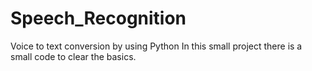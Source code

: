 # Speech_Recognition

Voice to text conversion by using Python
In this small project there is a small code to clear the basics.
